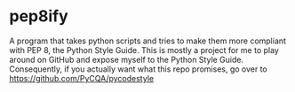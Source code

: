 # pep8ify
A program that takes python scripts and tries to make them more compliant with PEP 8, the Python Style Guide. This is mostly a project for me to play around on GitHub and expose myself to the Python Style Guide. Consequently, if you actually want what this repo promises, go over to
https://github.com/PyCQA/pycodestyle
